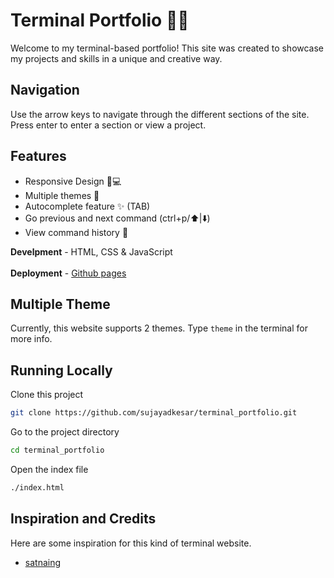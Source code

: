 # Terminal Portfolio 🤖🐺

Welcome to my terminal-based portfolio! This site was created to showcase my projects and skills in a unique and creative way.

## Navigation

Use the arrow keys to navigate through the different sections of the site. Press enter to enter a section or view a project.
## Features

- Responsive Design 📱💻
- Multiple themes 🎨
- Autocomplete feature ✨ (TAB)
- Go previous and next command (ctrl+p/⬆️|⬇️)
- View command history 📖


**Develpment** - HTML, CSS & JavaScript <br></br>
**Deployment** - [Github pages](https://sujayadkesar.github.io/terminal_portfolio/)

## Multiple Theme

Currently, this website supports 2 themes. Type `theme` in the terminal for more info.


## Running Locally

Clone this project

```bash
git clone https://github.com/sujayadkesar/terminal_portfolio.git
```

Go to the project directory

```bash
cd terminal_portfolio
```

Open the index file

```bash
./index.html
```

## Inspiration and Credits

Here are some inspiration for this kind of terminal website.
- [satnaing](https://terminal.satnaing.dev/)
